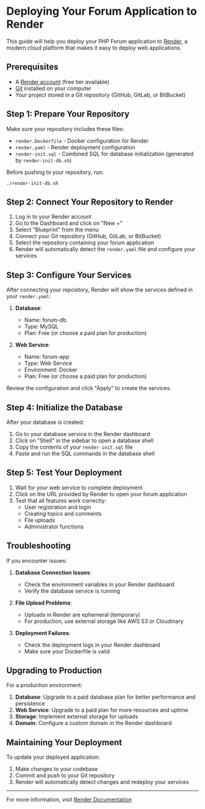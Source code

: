 # Deploying Your Forum Application to Render

This guide will help you deploy your PHP Forum application to [Render](https://render.com/), a modern cloud platform that makes it easy to deploy web applications.

## Prerequisites

- A [Render account](https://dashboard.render.com/register) (free tier available)
- [Git](https://git-scm.com/) installed on your computer
- Your project stored in a Git repository (GitHub, GitLab, or BitBucket)

## Step 1: Prepare Your Repository

Make sure your repository includes these files:
- `render.Dockerfile` - Docker configuration for Render
- `render.yaml` - Render deployment configuration
- `render-init.sql` - Combined SQL for database initialization (generated by `render-init-db.sh`)

Before pushing to your repository, run:
```
./render-init-db.sh
```

## Step 2: Connect Your Repository to Render

1. Log in to your Render account
2. Go to the Dashboard and click on "New +"
3. Select "Blueprint" from the menu
4. Connect your Git repository (GitHub, GitLab, or BitBucket)
5. Select the repository containing your forum application
6. Render will automatically detect the `render.yaml` file and configure your services

## Step 3: Configure Your Services

After connecting your repository, Render will show the services defined in your `render.yaml`:

1. **Database**:
   - Name: forum-db
   - Type: MySQL
   - Plan: Free (or choose a paid plan for production)

2. **Web Service**:
   - Name: forum-app
   - Type: Web Service
   - Environment: Docker
   - Plan: Free (or choose a paid plan for production)

Review the configuration and click "Apply" to create the services.

## Step 4: Initialize the Database

After your database is created:

1. Go to your database service in the Render dashboard
2. Click on "Shell" in the sidebar to open a database shell
3. Copy the contents of your `render-init.sql` file
4. Paste and run the SQL commands in the database shell

## Step 5: Test Your Deployment

1. Wait for your web service to complete deployment
2. Click on the URL provided by Render to open your forum application
3. Test that all features work correctly:
   - User registration and login
   - Creating topics and comments
   - File uploads
   - Administrator functions

## Troubleshooting

If you encounter issues:

1. **Database Connection Issues**:
   - Check the environment variables in your Render dashboard
   - Verify the database service is running

2. **File Upload Problems**:
   - Uploads in Render are ephemeral (temporary)
   - For production, use external storage like AWS S3 or Cloudinary

3. **Deployment Failures**:
   - Check the deployment logs in your Render dashboard
   - Make sure your Dockerfile is valid

## Upgrading to Production

For a production environment:

1. **Database**: Upgrade to a paid database plan for better performance and persistence
2. **Web Service**: Upgrade to a paid plan for more resources and uptime
3. **Storage**: Implement external storage for uploads
4. **Domain**: Configure a custom domain in the Render dashboard

## Maintaining Your Deployment

To update your deployed application:

1. Make changes to your codebase
2. Commit and push to your Git repository
3. Render will automatically detect changes and redeploy your services

---

For more information, visit [Render Documentation](https://render.com/docs) 